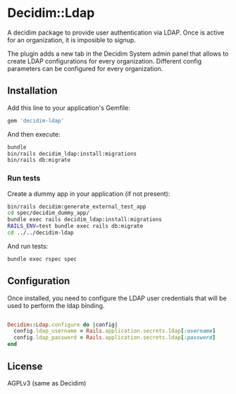 # Decidim::Ldap

A decidim package to provide user authentication via LDAP. Once is active for an organization,
it is imposible to signup.

The plugin adds a new tab in the Decidim System admin panel that allows to create LDAP configurations
for every organization. Different config parameters can be configured for every organization.

## Installation

Add this line to your application's Gemfile:

```ruby
gem 'decidim-ldap'
```

And then execute:

```bash
bundle
bin/rails decidim_ldap:install:migrations
bin/rails db:migrate
```

### Run tests

Create a dummy app in your application (if not present):

```bash
bin/rails decidim:generate_external_test_app
cd spec/decidim_dummy_app/
bundle exec rails decidim_ldap:install:migrations
RAILS_ENV=test bundle exec rails db:migrate
cd ../../decidim-ldap
```

And run tests:

```bash
bundle exec rspec spec
```

## Configuration

Once installed, you need to configure the LDAP user credentials that will be used
to perform the ldap binding.

```ruby

Decidim::Ldap.configure do |config|
  config.ldap_username = Rails.application.secrets.ldap[:username]
  config.ldap_password = Rails.application.secrets.ldap[:password]
end
```

## License

AGPLv3 (same as Decidim)
